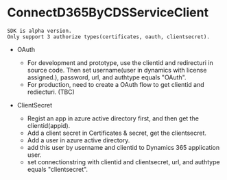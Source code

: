 # ConnectD365ByCDSServiceClient
    SDK is alpha version.
    Only support 3 authorize types(certificates, oauth, clientsecret).

* OAuth
    - For development and prototype, use the clientid and redirecturi in source code. Then set username(user in dynamics with license assigned.), password, url, and authtype equals "OAuth".
    - For production, need to create a OAuth flow to get clientid and rediecturi. (TBC)

* ClientSecret
    - Regist an app in azure active directory first, and then get the clientid(appid).
    - Add a client secret in Certificates & secret, get the clientsecret.
    - Add a user in azure active directory.
    - add this user by username and clientid to Dynamics 365 application user. 
    - set connectionstring with clientid and clientsecret, url, and authtype equals "clientsecret".
